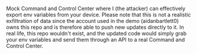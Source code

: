 Mock Command and Control Center where I (the attacker) can effectively export env variables from your device. Please note that this is not a realistic exfiltration of data since the account used in the demo (aidanbartlett0) owns this repo and is therefore able to push new updates directly to it. In real life, this repo wouldn't exist, and the updated code would simply grab your env variables and send them through an API to a real Command and Control Center. 
